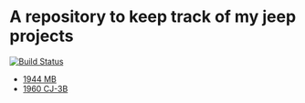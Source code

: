 # A repository to keep track of my jeep projects

[![Build Status](https://travis-ci.org/zachseifts/jeeps.svg?branch=travis-config)](https://travis-ci.org/zachseifts/jeeps)

* [1944 MB](https://github.com/44mb/issues/issues)
* [1960 CJ-3B](https://github.com/zachseifts/jeeps/wiki/1960-CJ-3B)
